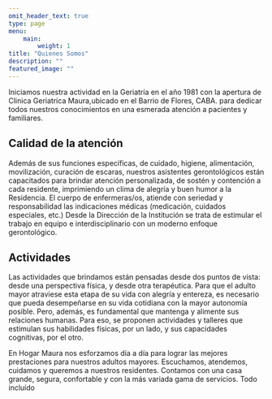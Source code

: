 ```yaml
---
omit_header_text: true
type: page
menu:
    main:
        weight: 1
title: "Quienes Somos"
description: ""
featured_image: ""
---
```


<!-- {{< figure src="/images/Victor_Hugo-Hunchback.jpg" title="Illustration from Victor Hugo et son temps (1881)" >}} -->

Iniciamos nuestra actividad en la Geriatría en el año 1981 con la apertura de Clinica Geriatrica Maura,ubicado en el Barrio de Flores, CABA. para dedicar todos nuestros conocimientos en una esmerada atención a pacientes y familiares.

## Calidad de la atención

Además de sus funciones específicas, de cuidado, higiene, alimentación, movilización, curación de escaras, nuestros asistentes gerontológicos están capacitados para brindar atención personalizada, de sostén y contención a cada residente, imprimiendo un clima de alegría y buen humor a la Residencia. El cuerpo de enfermeras/os, atiende con seriedad y responsabilidad las indicaciones médicas (medicación, cuidados especiales, etc.) Desde la Dirección de la Institución se trata de estimular el trabajo en equipo e interdisciplinario con un moderno enfoque gerontológico.

## Actividades

Las actividades que brindamos están pensadas desde dos puntos de vista: desde una perspectiva física, y desde otra terapéutica. Para que el adulto mayor atraviese esta etapa de su vida con alegría y entereza, es necesario que pueda desempeñarse en su vida cotidiana con la mayor autonomía posible. Pero, además, es fundamental que mantenga y alimente sus relaciones humanas. Para eso, se proponen actividades y talleres que estimulan sus habilidades físicas, por un lado, y sus capacidades cognitivas, por el otro.

En Hogar Maura nos esforzamos día a día para lograr las mejores prestaciones para nuestros adultos mayores.
Escuchamos, atendemos, cuidamos y queremos a nuestros residentes.
Contamos con una casa grande, segura, confortable y con la más variada gama de servicios. Todo incluído
